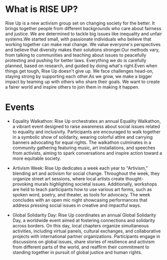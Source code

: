 # What is RISE UP?

Rise Up is a new activism group set on changing society for the better. It brings together people from different backgrounds who care about fairness and justice. We are determined to tackle big issues like inequality and unfair systems.We started small, with passionate individuals who believe that working together can make real change. We value everyone's perspectives and believe that diversity makes their solutions stronger.Our methods vary, from talking to communities and teaching about issues to peacefully protesting and pushing for better laws. Everything we do is carefully planned, based on research, and guided by doing what's right.Even when things get tough, Rise Up doesn't give up. We face challenges head-on, staying strong by supporting each other.As we grow, we make a bigger impact by teaming up with others who share their goals. We want to create a fairer world and inspire others to join them in making it happen.

# Events

- Equality Walkathon: Rise Up orchestrates an annual Equality Walkathon, a vibrant event designed to raise awareness about social issues related to equality and inclusivity. Participants are encouraged to walk together in a symbolic show of solidarity, wearing colorful attire and carrying banners advocating for equal rights. The walkathon culminates in a community gathering featuring music, art installations, and speeches from activists, aiming to spark conversations and inspire action toward a more equitable society.

- Artivism Week: Rise Up dedicates a week each year to "Artivism," blending art and activism for social change. Throughout the week, they organize street art sessions, where local artists create thought-provoking murals highlighting societal issues. Additionally, workshops are held to teach participants how to use various art forms, such as spoken word, poetry, and theater, as tools for advocacy. The week concludes with an open mic night showcasing performances that address pressing social issues in creative and impactful ways.

- Global Solidarity Day: Rise Up coordinates an annual Global Solidarity Day, a worldwide event aimed at fostering connections and solidarity across borders. On this day, local chapters organize simultaneous activities, including virtual panels, cultural exchanges, and collaborative projects with international partner organizations. Participants engage in discussions on global issues, share stories of resilience and activism from different parts of the world, and reaffirm their commitment to standing together in pursuit of global justice and human rights.
